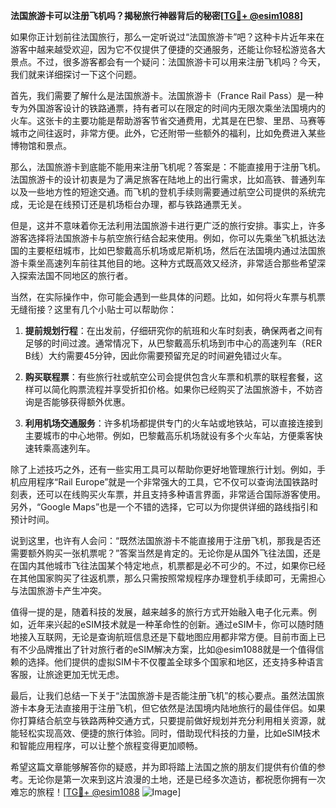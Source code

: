 **法国旅游卡可以注册飞机吗？揭秘旅行神器背后的秘密[[TG💪+ @esim1088](https://t.me/s/esim1088)]**

如果你正计划前往法国旅行，那么一定听说过“法国旅游卡”吧？这种卡片近年来在游客中越来越受欢迎，因为它不仅提供了便捷的交通服务，还能让你轻松游览各大景点。不过，很多游客都会有一个疑问：法国旅游卡可以用来注册飞机吗？今天，我们就来详细探讨一下这个问题。

首先，我们需要了解什么是法国旅游卡。法国旅游卡（France Rail Pass）是一种专为外国游客设计的铁路通票，持有者可以在限定的时间内无限次乘坐法国境内的火车。这张卡的主要功能是帮助游客节省交通费用，尤其是在巴黎、里昂、马赛等城市之间往返时，非常方便。此外，它还附带一些额外的福利，比如免费进入某些博物馆和景点。

那么，法国旅游卡到底能不能用来注册飞机呢？答案是：不能直接用于注册飞机。法国旅游卡的设计初衷是为了满足旅客在陆地上的出行需求，比如高铁、普通列车以及一些地方性的短途交通。而飞机的登机手续则需要通过航空公司提供的系统完成，无论是在线预订还是机场柜台办理，都与铁路通票无关。

但是，这并不意味着你无法利用法国旅游卡进行更广泛的旅行安排。事实上，许多游客选择将法国旅游卡与航空旅行结合起来使用。例如，你可以先乘坐飞机抵达法国的主要枢纽城市，比如巴黎戴高乐机场或尼斯机场，然后在法国境内通过法国旅游卡乘坐高速列车前往其他目的地。这种方式既高效又经济，非常适合那些希望深入探索法国不同地区的旅行者。

当然，在实际操作中，你可能会遇到一些具体的问题。比如，如何将火车票与机票无缝衔接？这里有几个小贴士可以帮助你：

1. **提前规划行程**：在出发前，仔细研究你的航班和火车时刻表，确保两者之间有足够的时间过渡。通常情况下，从巴黎戴高乐机场到市中心的高速列车（RER B线）大约需要45分钟，因此你需要预留充足的时间避免错过火车。

2. **购买联程票**：有些旅行社或航空公司会提供包含火车票和机票的联程套餐，这样可以简化购票流程并享受折扣价格。如果你已经购买了法国旅游卡，不妨咨询是否能够获得额外优惠。

3. **利用机场交通服务**：许多机场都提供专门的火车站或地铁站，可以直接连接到主要城市的中心地带。例如，巴黎戴高乐机场就设有多个火车站，方便乘客快速转乘高速列车。

除了上述技巧之外，还有一些实用工具可以帮助你更好地管理旅行计划。例如，手机应用程序“Rail Europe”就是一个非常强大的工具，它不仅可以查询法国铁路时刻表，还可以在线购买火车票，并且支持多种语言界面，非常适合国际游客使用。另外，“Google Maps”也是一个不错的选择，它可以为你提供详细的路线指引和预计时间。

说到这里，也许有人会问：“既然法国旅游卡不能直接用于注册飞机，那我是否还需要额外购买一张机票呢？”答案当然是肯定的。无论你是从国外飞往法国，还是在国内其他城市飞往法国某个特定地点，机票都是必不可少的。不过，如果你已经在其他国家购买了往返机票，那么只需按照常规程序办理登机手续即可，无需担心与法国旅游卡产生冲突。

值得一提的是，随着科技的发展，越来越多的旅行方式开始融入电子化元素。例如，近年来兴起的eSIM技术就是一种革命性的创新。通过eSIM卡，你可以随时随地接入互联网，无论是查询航班信息还是下载地图应用都非常方便。目前市面上已有不少品牌推出了针对旅行者的eSIM解决方案，比如@esim1088就是一个值得信赖的选择。他们提供的虚拟SIM卡不仅覆盖全球多个国家和地区，还支持多种语言客服，让旅途更加无忧无虑。

最后，让我们总结一下关于“法国旅游卡是否能注册飞机”的核心要点。虽然法国旅游卡本身无法直接用于注册飞机，但它依然是法国境内陆地旅行的最佳伴侣。如果你打算结合航空与铁路两种交通方式，只要提前做好规划并充分利用相关资源，就能轻松实现高效、便捷的旅行体验。同时，借助现代科技的力量，比如eSIM技术和智能应用程序，可以让整个旅程变得更加顺畅。

希望这篇文章能够解答你的疑惑，并为即将踏上法国之旅的朋友们提供有价值的参考。无论你是第一次来到这片浪漫的土地，还是已经多次造访，都祝愿你拥有一次难忘的旅程！[[TG💪+ @esim1088](https://t.me/s/esim1088) ![Image](https://i.postimg.cc/4NQfJmqS/Snipaste-2025-05-13-00-14-12.png)]